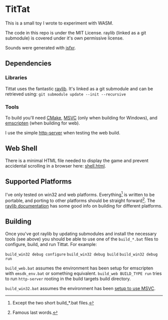 # TitTat

This is a small toy I wrote to experiment with WASM.

The code in this repo is under the MIT License. raylib (linked as a git submodule) is covered under it's own permissive license.

Sounds were generated with [jsfxr](https://sfxr.me/).

## Dependencies

### Libraries

Tittat uses the fantastic [raylib](https://www.raylib.com/). It's linked as a git submodule and can be retrieved using:
`git submodule update --init --recursive`

### Tools

To build you'll need [CMake](https://cmake.org/), [MSVC](https://visualstudio.microsoft.com/) (only when building for Windows), and [emscripten](https://emscripten.org/) (when building for web).

I use the simple [http-server](https://github.com/http-party/http-server) when testing the web build.

## Web Shell
There is a minimal HTML file needed to display the game and prevent accidental scrolling in a browser here: [shell.html](source/shell.html).

## Supported Platforms
I've only tested on win32 and web platforms. Everything[^1] is written to be portable, and porting to other platforms should be straight forward[^2]. The [raylib documentation](https://github.com/raysan5/raylib/wiki) has some good info on building for different platforms.

## Building

Once you've got raylib by updating submodules and install the necessary tools (see above) you should be able to use one of the `build_*.bat` files to configure, build, and run Tittat. For example:

`build_win32 debug configure`
`build_win32 debug build`
`build_win32 debug run`

`build_web.bat` assumes the environment has been setup for emscripten with `emsdk_env.bat` or something equivalent. `build_web BUILD_TYPE run` tries to run `http-server` rooting in the build targets build directory.

`build_win32.bat` assumes the environment has been [setup to use MSVC](https://learn.microsoft.com/en-us/cpp/build/building-on-the-command-line?view=msvc-170).

[^1]: Except the two short build_*.bat files.
[^2]: Famous last words.

